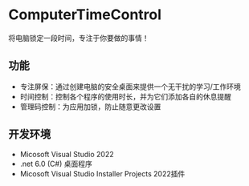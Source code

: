 # ComputerTimeControl
将电脑锁定一段时间，专注于你要做的事情！

## 功能
- 专注屏保：通过创建电脑的安全桌面来提供一个无干扰的学习/工作环境
- 时间控制：控制各个程序的使用时长，并为它们添加各自的休息提醒
- 管理码控制：为应用加锁，防止随意更改设置

## 开发环境
- Micosoft Visual Studio 2022
- .net 6.0 (C#) 桌面程序
- Micosoft Visual Studio Installer Projects 2022插件